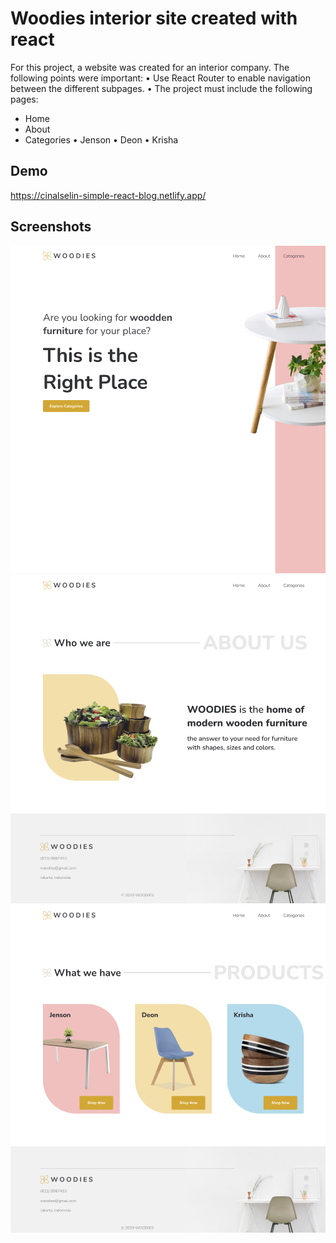 # Woodies interior site created with react

For this project, a website was created for an interior company. The following points were important:
• Use React Router to enable navigation between the different subpages.
• The project must include the following pages:

- Home
- About
- Categories
  • Jenson
  • Deon
  • Krisha

## Demo

https://cinalselin-simple-react-blog.netlify.app/

## Screenshots

![App Screenshot](./src/Images/screenshot.png)
![App Screenshot](./src/Images/screenshot2.png)
![App Screenshot](./src/Images/screenshot3.png)
